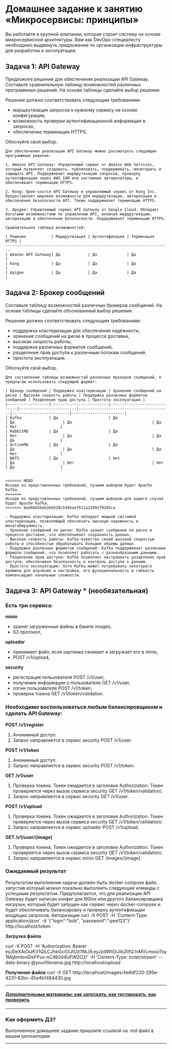 
# Домашнее задание к занятию «Микросервисы: принципы»

Вы работаете в крупной компании, которая строит систему на основе микросервисной архитектуры.
Вам как DevOps-специалисту необходимо выдвинуть предложение по организации инфраструктуры для разработки и эксплуатации.

## Задача 1: API Gateway 

Предложите решение для обеспечения реализации API Gateway. Составьте сравнительную таблицу возможностей различных программных решений. На основе таблицы сделайте выбор решения.

Решение должно соответствовать следующим требованиям:
- маршрутизация запросов к нужному сервису на основе конфигурации,
- возможность проверки аутентификационной информации в запросах,
- обеспечение терминации HTTPS.

Обоснуйте свой выбор.

```
Для обеспечения реализации API Gateway можно рассмотреть следующие программные решения: 

1. Amazon API Gateway: Управляемый сервис от Amazon Web Services, который позволяет создавать, публиковать, поддерживать, мониторить и защищать API. Поддерживает маршрутизацию запросов, проверку аутентификации через AWS IAM или кастомные авторизаторы, и обеспечивает терминацию HTTPS.

2. Kong: Open-source API Gateway и управляемый сервис от Kong Inc. Предоставляет широкие возможности для маршрутизации, авторизации и обеспечения безопасности API. Также поддерживает терминацию HTTPS.

3. Apigee: Управляемый сервис API Gateway от Google Cloud. Обладает богатыми возможностями по управлению API, включая маршрутизацию, авторизацию и обеспечение безопасности. Поддерживает терминацию HTTPS.

Сравнительная таблица возможностей:

| Решение           | Маршрутизация | Аутентификация | Терминация HTTPS |
------------------------------------------------------------------------
| Amazon API Gateway| Да            | Да             | Да               |
| Kong              | Да            | Да             | Да               |
| Apigee            | Да            | Да             | Да               |

```

## Задача 2: Брокер сообщений

Составьте таблицу возможностей различных брокеров сообщений. На основе таблицы сделайте обоснованный выбор решения.

Решение должно соответствовать следующим требованиям:
- поддержка кластеризации для обеспечения надёжности,
- хранение сообщений на диске в процессе доставки,
- высокая скорость работы,
- поддержка различных форматов сообщений,
- разделение прав доступа к различным потокам сообщений,
- простота эксплуатации.

Обоснуйте свой выбор.

```
Для составления таблицы возможностей различных брокеров сообщений, я предлагаю использовать следующий формат:

| Брокер сообщений | Поддержка кластеризации | Хранение сообщений на диске | Высокая скорость работы | Поддержка различных форматов сообщений | Разделение прав доступа | Простота эксплуатации |
|------------------|-------------------------|-----------------------------|-------------------------|----------------------------------------|-------------------------|-----------------------|
| Kafka            | Да                      | Да                          | Да                     | Да                                   | Да                     | Нет                   |
| RabbitMQ         | Да                      | Да                          | Нет                    | Да                                   | Да                     | Да                    |
| ActiveMQ         | Да                      | Да                          | Да                     | Да                                   | Да                     | Нет                   |
| NATS             | Да                      | Нет                         | Да                     | Нет                                  | Нет                    | Да                    |


<<<<<<< HEAD
Исходя из представленных требований, лучшим выбором будет Apache Kafka. 
=======
Исходя из представленных требований, лучшим выбором для вашего случая будет Apache Kafka. 
>>>>>>> bedbb85beb3e0328c594baef611a22991f9265ca

- Поддержка кластеризации: Kafka обладает мощной системой кластеризации, позволяющей обеспечить высокую надежность и масштабируемость.
- Хранение сообщений на диске: Kafka хранит сообщения на диске в процессе доставки, что обеспечивает сохранность данных.
- Высокая скорость работы: Kafka известен своей высокой скоростью работы и способностью обрабатывать большие объемы данных.
- Поддержка различных форматов сообщений: Kafka поддерживает различные форматы сообщений, что позволяет работать с разнообразными данными.
- Разделение прав доступа: Kafka позволяет настраивать разделение прав доступа, обеспечивая безопасность и контроль доступа к данным.
- Простота эксплуатации: Хотя Kafka может потребовать некоторого времени для изучения и настройки, его функциональность и гибкость компенсируют начальные сложности.

```

## Задача 3: API Gateway * (необязательная)

### Есть три сервиса:

**minio**
- хранит загруженные файлы в бакете images,
- S3 протокол,

**uploader**
- принимает файл, если картинка сжимает и загружает его в minio,
- POST /v1/upload,

**security**
- регистрация пользователя POST /v1/user,
- получение информации о пользователе GET /v1/user,
- логин пользователя POST /v1/token,
- проверка токена GET /v1/token/validation.

### Необходимо воспользоваться любым балансировщиком и сделать API Gateway:

**POST /v1/register**
1. Анонимный доступ.
2. Запрос направляется в сервис security POST /v1/user.

**POST /v1/token**
1. Анонимный доступ.
2. Запрос направляется в сервис security POST /v1/token.

**GET /v1/user**
1. Проверка токена. Токен ожидается в заголовке Authorization. Токен проверяется через вызов сервиса security GET /v1/token/validation/.
2. Запрос направляется в сервис security GET /v1/user.

**POST /v1/upload**
1. Проверка токена. Токен ожидается в заголовке Authorization. Токен проверяется через вызов сервиса security GET /v1/token/validation/.
2. Запрос направляется в сервис uploader POST /v1/upload.

**GET /v1/user/{image}**
1. Проверка токена. Токен ожидается в заголовке Authorization. Токен проверяется через вызов сервиса security GET /v1/token/validation/.
2. Запрос направляется в сервис minio GET /images/{image}.

### Ожидаемый результат

Результатом выполнения задачи должен быть docker compose файл, запустив который можно локально выполнить следующие команды с успешным результатом.
Предполагается, что для реализации API Gateway будет написан конфиг для NGinx или другого балансировщика нагрузки, который будет запущен как сервис через docker-compose и будет обеспечивать балансировку и проверку аутентификации входящих запросов.
Авторизация
curl -X POST -H 'Content-Type: application/json' -d '{"login":"bob", "password":"qwe123"}' http://localhost/token

**Загрузка файла**

curl -X POST -H 'Authorization: Bearer eyJ0eXAiOiJKV1QiLCJhbGciOiJIUzI1NiJ9.eyJzdWIiOiJib2IifQ.hiMVLmssoTsy1MqbmIoviDeFPvo-nCd92d4UFiN2O2I' -H 'Content-Type: octet/stream' --data-binary @yourfilename.jpg http://localhost/upload

**Получение файла**
curl -X GET http://localhost/images/4e6df220-295e-4231-82bc-45e4b1484430.jpg

---

#### [Дополнительные материалы: как запускать, как тестировать, как проверить](https://github.com/netology-code/devkub-homeworks/tree/main/11-microservices-02-principles)

---

### Как оформить ДЗ?

Выполненное домашнее задание пришлите ссылкой на .md-файл в вашем репозитории.

---

